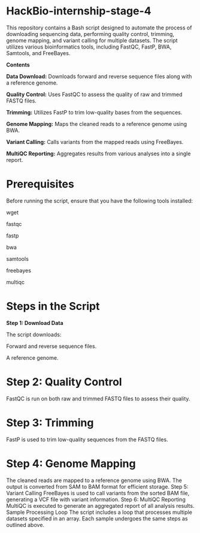 # HackBio-internship-stage-4

This repository contains a Bash script designed to automate the process of downloading sequencing data, performing quality control, trimming, genome mapping, and variant calling for multiple datasets. The script utilizes various bioinformatics tools, including FastQC, FastP, BWA, Samtools, and FreeBayes.

**Contents**

**Data Download:** Downloads forward and reverse sequence files along with a reference genome.

**Quality Control:** Uses FastQC to assess the quality of raw and trimmed FASTQ files.

**Trimming:** Utilizes FastP to trim low-quality bases from the sequences.

**Genome Mapping:** Maps the cleaned reads to a reference genome using BWA.

**Variant Calling:** Calls variants from the mapped reads using FreeBayes.

**MultiQC Reporting:** Aggregates results from various analyses into a single report.

# Prerequisites

Before running the script, ensure that you have the following tools installed:

wget

fastqc

fastp

bwa

samtools

freebayes

multiqc

# Steps in the Script

**Step 1: Download Data**

The script downloads:

Forward and reverse sequence files.

A reference genome.

# Step 2: Quality Control

FastQC is run on both raw and trimmed FASTQ files to assess their quality.

# Step 3: Trimming
FastP is used to trim low-quality sequences from the FASTQ files.

# Step 4: Genome Mapping
The cleaned reads are mapped to a reference genome using BWA. The output is converted from SAM to BAM format for efficient storage.
Step 5: Variant Calling
FreeBayes is used to call variants from the sorted BAM file, generating a VCF file with variant information.
Step 6: MultiQC Reporting
MultiQC is executed to generate an aggregated report of all analysis results.
Sample Processing Loop
The script includes a loop that processes multiple datasets specified in an array. Each sample undergoes the same steps as outlined above.
